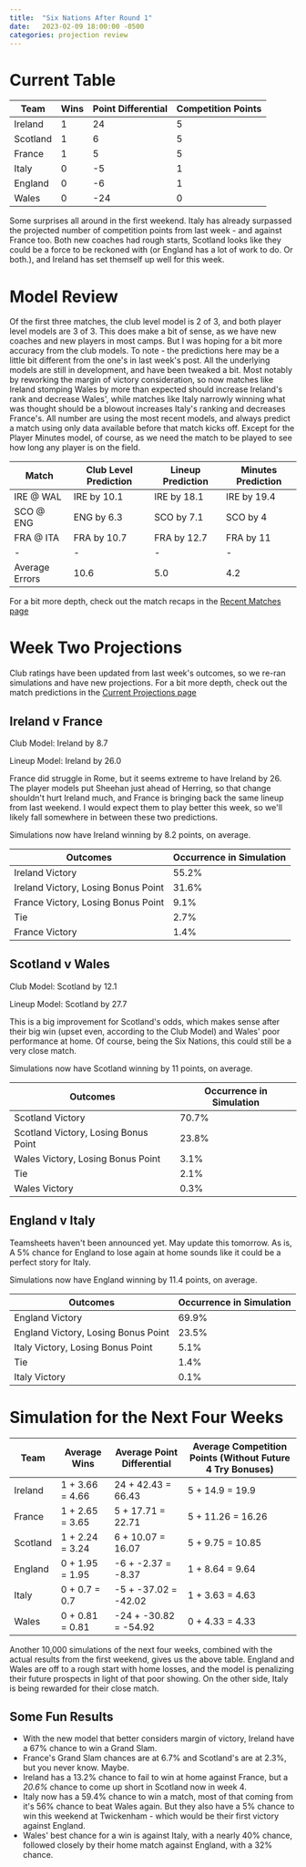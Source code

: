 ```yaml
---
title:  "Six Nations After Round 1"
date:   2023-02-09 18:00:00 -0500
categories: projection review
---
```


# Current Table

| Team | Wins | Point Differential | Competition Points |
| ---- | ------------ | -------------------------- | ------------------------------------------------ |
| Ireland     | 1 | 24  | 5 |
| Scotland    | 1 | 6 | 5  |
| France      | 1 | 5  | 5 |
| Italy       | 0 | -5  | 1   |
| England     | 0 | -6  | 1 |
| Wales       | 0 | -24 | 0  |

Some surprises all around in the first weekend. Italy has already surpassed the projected number of competition points from last week - and against France too. Both new coaches had rough starts, Scotland looks like they could be a force to be reckoned with (or England has a lot of work to do. Or both.), and Ireland has set themself up well for this week.

# Model Review

Of the first three matches, the club level model is 2 of 3, and both player level models are 3 of 3. This does make a bit of sense, as we have new coaches and new players in most camps. But I was hoping for a bit more accuracy from the club models.
To note - the predictions here may be a little bit different from the one's in last week's post. All the underlying models are still in development, and have been tweaked a bit. Most notably by reworking the margin of victory consideration, so now matches like Ireland stomping Wales by more than expected should increase Ireland's rank and decrease Wales', while matches like Italy narrowly winning what was thought should be a blowout increases Italy's ranking and decreases France's.
All number are using the most recent models, and always predict a match using only data available before that match kicks off. Except for the Player Minutes model, of course, as we need the match to be played to see how long any player is on the field.

| Match | Club Level Prediction | Lineup Prediction | Minutes Prediction |
| ---- | ----- | ----- | ----- | 
| IRE @ WAL | IRE by 10.1 | IRE by 18.1 | IRE by 19.4 |
| SCO @ ENG | ENG by 6.3  | SCO by 7.1  | SCO by 4 |
| FRA @ ITA | FRA by 10.7 | FRA by 12.7 | FRA by 11 |
| - | - | - | - | 
| Average Errors | 10.6 | 5.0 | 4.2 | 

For a bit more depth, check out the match recaps in the [Recent Matches page](..//Recent_Matches.md)

# Week Two Projections

Club ratings have been updated from last week's outcomes, so we re-ran simulations and have new projections. For a bit more depth, check out the match predictions in the [Current Projections page](..//Current_Projections.md)

## Ireland v France

Club Model: Ireland by 8.7

Lineup Model: Ireland by 26.0

France did struggle in Rome, but it seems extreme to have Ireland by 26. The player models put Sheehan just ahead of Herring, so that change shouldn't hurt Ireland much, and France is bringing back the same lineup from last weekend. I would expect them to play better this week, so we'll likely fall somewhere in between these two predictions.  

Simulations now have Ireland winning by 8.2 points, on average.

| Outcomes | Occurrence in Simulation |
| -------- | ----------------------- |
| Ireland Victory | 55.2% |
| Ireland Victory, Losing Bonus Point | 31.6% |
| France Victory, Losing Bonus Point | 9.1% |
| Tie | 2.7% |
| France Victory | 1.4% |

## Scotland v Wales

Club Model: Scotland by 12.1

Lineup Model: Scotland by 27.7

This is a big improvement for Scotland's odds, which makes sense after their big win (upset even, according to the Club Model) and Wales' poor performance at home. Of course, being the Six Nations, this could still be a very close match.

Simulations now have Scotland winning by 11 points, on average.

| Outcomes | Occurrence in Simulation |
| -------- | ----------------------- |
| Scotland Victory | 70.7% |
| Scotland Victory, Losing Bonus Point | 23.8% |
| Wales Victory, Losing Bonus Point | 3.1% |
| Tie | 2.1% |
| Wales Victory | 0.3% |

## England v Italy

Teamsheets haven't been announced yet. May update this tomorrow. As is, A 5% chance for England to lose again at home sounds like it could be a perfect story for Italy.

Simulations now have England winning by 11.4 points, on average.

| Outcomes | Occurrence in Simulation |
| -------- | ----------------------- |
| England Victory | 69.9% |
| England Victory, Losing Bonus Point | 23.5% |
| Italy Victory, Losing Bonus Point | 5.1% |
| Tie | 1.4% |
| Italy Victory | 0.1% |


# Simulation for the Next Four Weeks

| Team | Average Wins | Average Point Differential | Average Competition Points (Without Future 4 Try Bonuses) |
| ---- | ------------ | -------------------------- | ------------------------------------------------ |
| Ireland     | 1 + 3.66 = 4.66 | 24  + 42.43  = 66.43 | 5 + 14.9  = 19.9   |
| France      | 1 + 2.65 = 3.65 | 5   + 17.71  = 22.71 | 5 + 11.26 = 16.26 |
| Scotland    | 1 + 2.24 = 3.24 | 6   + 10.07  = 16.07 | 5 + 9.75  = 10.85 |
| England     | 0 + 1.95 = 1.95 | -6  + -2.37  = -8.37 | 1 + 8.64  = 9.64  |
| Italy       | 0 + 0.7  = 0.7  | -5  + -37.02 = -42.02| 1 + 3.63  = 4.63  |
| Wales       | 0 + 0.81 = 0.81 | -24 + -30.82 = -54.92| 0 + 4.33  = 4.33  |

Another 10,000 simulations of the next four weeks, combined with the actual results from the first weekend, gives us the above table. England and Wales are off to a rough start with home losses, and the model is penalizing their future prospects in light of that poor showing. On the other side, Italy is being rewarded for their close match.

## Some Fun Results

* With the new model that better considers margin of victory, Ireland have a 67% chance to win a Grand Slam. 
* France's Grand Slam chances are at 6.7% and Scotland's are at 2.3%, but you never know. Maybe.
* Ireland has a 13.2% chance to fail to win at home against France, but a _20.6%_ chance to come up short in Scotland now in week 4.
* Italy now has a 59.4% chance to win a match, most of that coming from it's 56% chance to beat Wales again. But they also have a 5% chance to win this weekend at Twickenham - which would be their first victory against England.
* Wales' best chance for a win is against Italy, with a nearly 40% chance, followed closely by their home match against England, with a 32% chance.